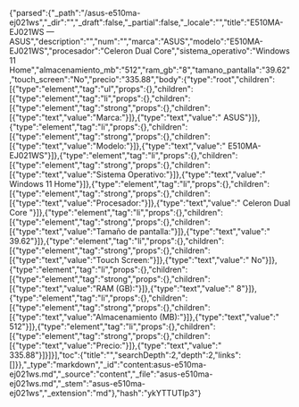 {"parsed":{"_path":"/asus-e510ma-ej021ws","_dir":"","_draft":false,"_partial":false,"_locale":"","title":"E510MA-EJ021WS — ASUS","description":"","num":"","marca":"ASUS","modelo":"E510MA-EJ021WS","procesador":"Celeron Dual Core","sistema_operativo":"Windows 11 Home","almacenamiento_mb":"512","ram_gb":"8","tamano_pantalla":"39.62","touch_screen":"No","precio":"335.88","body":{"type":"root","children":[{"type":"element","tag":"ul","props":{},"children":[{"type":"element","tag":"li","props":{},"children":[{"type":"element","tag":"strong","props":{},"children":[{"type":"text","value":"Marca:"}]},{"type":"text","value":" ASUS"}]},{"type":"element","tag":"li","props":{},"children":[{"type":"element","tag":"strong","props":{},"children":[{"type":"text","value":"Modelo:"}]},{"type":"text","value":" E510MA-EJ021WS"}]},{"type":"element","tag":"li","props":{},"children":[{"type":"element","tag":"strong","props":{},"children":[{"type":"text","value":"Sistema Operativo:"}]},{"type":"text","value":" Windows 11 Home"}]},{"type":"element","tag":"li","props":{},"children":[{"type":"element","tag":"strong","props":{},"children":[{"type":"text","value":"Procesador:"}]},{"type":"text","value":" Celeron Dual Core "}]},{"type":"element","tag":"li","props":{},"children":[{"type":"element","tag":"strong","props":{},"children":[{"type":"text","value":"Tamaño de pantalla:"}]},{"type":"text","value":" 39.62"}]},{"type":"element","tag":"li","props":{},"children":[{"type":"element","tag":"strong","props":{},"children":[{"type":"text","value":"Touch Screen:"}]},{"type":"text","value":" No"}]},{"type":"element","tag":"li","props":{},"children":[{"type":"element","tag":"strong","props":{},"children":[{"type":"text","value":"RAM (GB):"}]},{"type":"text","value":" 8"}]},{"type":"element","tag":"li","props":{},"children":[{"type":"element","tag":"strong","props":{},"children":[{"type":"text","value":"Almacenamiento (MB):"}]},{"type":"text","value":" 512"}]},{"type":"element","tag":"li","props":{},"children":[{"type":"element","tag":"strong","props":{},"children":[{"type":"text","value":"Precio:"}]},{"type":"text","value":" 335.88"}]}]}],"toc":{"title":"","searchDepth":2,"depth":2,"links":[]}},"_type":"markdown","_id":"content:asus-e510ma-ej021ws.md","_source":"content","_file":"asus-e510ma-ej021ws.md","_stem":"asus-e510ma-ej021ws","_extension":"md"},"hash":"ykYTTUTIp3"}